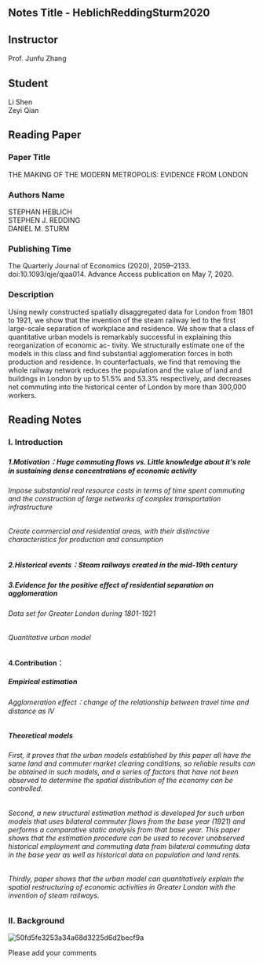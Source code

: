 ## Notes Title - HeblichReddingSturm2020   
## Instructor
Prof. Junfu Zhang
## Student
Li Shen  
Zeyi Qian  

## Reading Paper 
### Paper Title
THE MAKING OF THE MODERN METROPOLIS: EVIDENCE FROM LONDON

### Authors Name
STEPHAN HEBLICH  
STEPHEN J. REDDING  
DANIEL M. STURM  


### Publishing Time
The Quarterly Journal of Economics (2020), 2059–2133. doi:10.1093/qje/qjaa014.
Advance Access publication on May 7, 2020.

### Description
Using newly constructed spatially disaggregated data for London from 1801 to 1921, 
we show that the invention of the steam railway led to the first large-scale separation of workplace and residence. 
We show that a class of quantitative urban models is remarkably successful in explaining this reorganization of economic ac- tivity. 
We structurally estimate one of the models in this class and find substantial agglomeration forces in both production and residence. 
In counterfactuals, we find that removing the whole railway network reduces the population and the value of land and buildings 
in London by up to 51.5% and 53.3% respectively, and decreases net commuting into the historical center of London by more than 300,000 workers.


## Reading Notes
### Ⅰ. Introduction

##### 1.Motivation：Huge commuting flows   vs.   Little knowledge about it's role in sustaining dense concentrations of economic activity
###### Impose substantial real resource costs in terms of time spent commuting and the construction of large networks of complex transportation infrastructure
###### Create commercial and residential areas, with their distinctive characteristics for production and consumption


##### 2.Historical events：Steam railways created in the mid-19th century


##### 3.Evidence for the positive effect of residential separation on agglomeration
###### Data set for Greater London during 1801-1921
###### Quantitative urban model


#### 4.Contribution：
##### Empirical estimation
###### Agglomeration effect：change of the relationship between travel time and distance as IV
##### Theoretical models
###### First, it proves that the urban models established by this paper all have the same land and commuter market clearing conditions, so reliable results can be obtained in such models, and a series of factors that have not been observed to determine the spatial distribution of the economy can be controlled. 
###### Second, a new structural estimation method is developed for such urban models that uses bilateral commuter flows from the base year (1921) and performs a comparative static analysis from that base year. This paper shows that the estimation procedure can be used to recover unobserved historical employment and commuting data from bilateral commuting data in the base year as well as historical data on population and land rents. 
###### Thirdly, paper shows that the urban model can quantitatively explain the spatial restructuring of economic activities in Greater London with the invention of steam railways.


### Ⅱ. Background


![50fd5fe3253a34a68d3225d6d2becf9a](https://user-images.githubusercontent.com/91390400/134819563-b7187c57-d16d-4f9a-a0ad-52d6a8500330.png)



Please add your comments 
